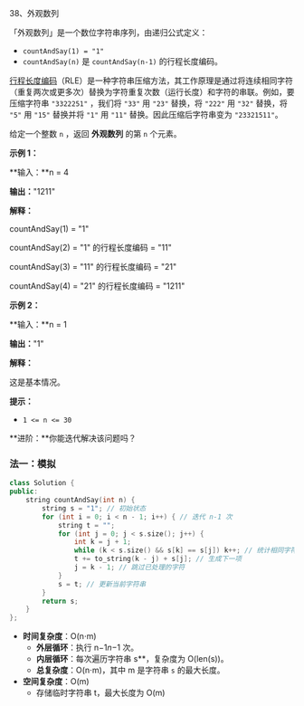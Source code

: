 38、外观数列

「外观数列」是一个数位字符串序列，由递归公式定义：

- `countAndSay(1) = "1"`
- `countAndSay(n)` 是 `countAndSay(n-1)` 的行程长度编码。

[
行程长度编码](https://baike.baidu.com/item/行程长度编码/2931940)（RLE）是一种字符串压缩方法，其工作原理是通过将连续相同字符（重复两次或更多次）替换为字符重复次数（运行长度）和字符的串联。例如，要压缩字符串 `"3322251"` ，我们将 `"33"` 用 `"23"` 替换，将 `"222"` 用 `"32"` 替换，将 `"5"` 用 `"15"` 替换并将 `"1"` 用 `"11"` 替换。因此压缩后字符串变为 `"23321511"`。

给定一个整数 `n` ，返回 **外观数列** 的第 `n` 个元素。

**示例 1：**

**输入：**n = 4

**输出：**"1211"

**解释：**

countAndSay(1) = "1"

countAndSay(2) = "1" 的行程长度编码 = "11"

countAndSay(3) = "11" 的行程长度编码 = "21"

countAndSay(4) = "21" 的行程长度编码 = "1211"

**示例 2：**

**输入：**n = 1

**输出：**"1"

**解释：**

这是基本情况。

 

**提示：**

- `1 <= n <= 30`

 

**进阶：**你能迭代解决该问题吗？



### 法一：模拟

```cpp
class Solution {
public:
    string countAndSay(int n) {
        string s = "1"; // 初始状态
        for (int i = 0; i < n - 1; i++) { // 迭代 n-1 次
            string t = "";
            for (int j = 0; j < s.size(); j++) {
                int k = j + 1;
                while (k < s.size() && s[k] == s[j]) k++; // 统计相同字符的个数
                t += to_string(k - j) + s[j]; // 生成下一项
                j = k - 1; // 跳过已处理的字符
            }
            s = t; // 更新当前字符串
        }
        return s;
    }
};
```

- **时间复杂度**：O(n⋅m)
  - **外层循环**：执行 n−1*n*−1 次。
  - **内层循环**：每次遍历字符串 s**，复杂度为 O(len(s))。
  - **总复杂度**：O(n⋅m)，其中 m 是字符串 `s` 的最大长度。
- **空间复杂度**：O(m)
  - 存储临时字符串 t，最大长度为 O(m)